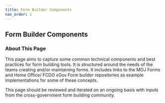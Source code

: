 ```yaml
---
title: Form Builder Components
nav_order: 1
---
```

## Form Builder Components

### About This Page

This page aims to capture some common technical components and best practices for form building tools.
It is structured around the needs of the teams creating and/or maintaining forms.
It includes links to the MOJ Forms and Home Office/ FCDO xGov Form builder repositories as example implementations for some of these concepts. 

This page should be reviewed and iterated on an ongoing basis with inputs from the cross-government form building community.
